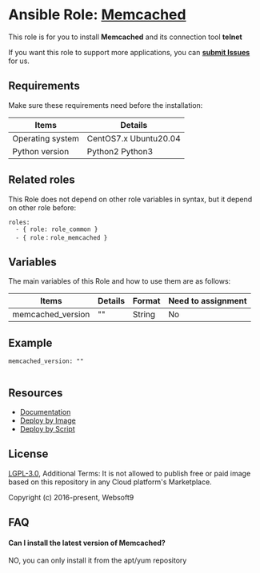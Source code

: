 Ansible Role: [Memcached](https://memcached.org/)
=========

This role is for you to install **Memcached** and its connection tool **telnet**  

If you want this role to support more applications, you can [**submit Issues**](https://github.com/websoft9dev/role_memcached/issues/new/choose) for us.

## Requirements

Make sure these requirements need before the installation:

| **Items**      | **Details** |
| ------------------| ------------------|
| Operating system | CentOS7.x Ubuntu20.04 |
| Python version | Python2 Python3 |

## Related roles

This Role does not depend on other role variables in syntax, but it depend on other role before:

```
roles:
  - { role: role_common }
  - { role：role_memcached }
```


## Variables

The main variables of this Role and how to use them are as follows:

| **Items**      | **Details** | **Format**  | **Need to assignment** |
| ------------------| ------------------|-----|-----|
| memcached_version |"" | String | No |


## Example

```
memcached_version: ""
  
```

## Resources

* [Documentation](https://support.websoft9.com/docs/memcached)
* [Deploy by Image](https://apps.websoft9.com/memcached)
* [Deploy by Script](https://github.com/websoft9/ansible-memcached)


## License

[LGPL-3.0](/License.md), Additional Terms: It is not allowed to publish free or paid image based on this repository in any Cloud platform's Marketplace.

Copyright (c) 2016-present, Websoft9

## FAQ

#### Can I install the latest version of Memcached?
NO, you can only install it from the apt/yum repository 

